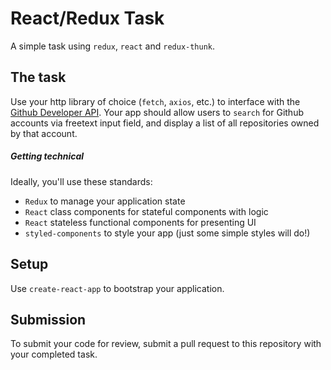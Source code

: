 # React/Redux Task

A simple task using `redux`, `react` and `redux-thunk`.

## The task

Use your http library of choice (`fetch`, `axios`, etc.) to interface with the [Github Developer API](https://developer.github.com/v3/). Your app should allow users to `search` for Github accounts via freetext input field, and display a list of all repositories owned by that account.

##### Getting technical
Ideally, you'll use these standards:
- `Redux` to manage your application state
- `React` class components for stateful components with logic
- `React` stateless functional components for presenting UI
- `styled-components` to style your app (just some simple styles will do!)

## Setup

Use `create-react-app` to bootstrap your application. 

## Submission

To submit your code for review, submit a pull request to this repository with your completed task.
